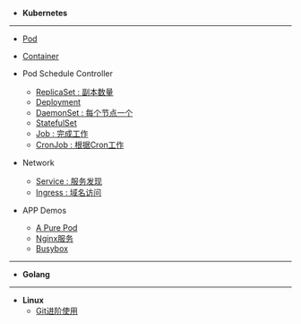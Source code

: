 <!-- docs/_sidebar.md -->

* **Kubernetes**
---
* [Pod](./notes/k8s/1BasicK8sObject/1Pod_V.md)
* [Container](./notes/k8s/1BasicK8sObject/2Container_V.md)

* Pod Schedule Controller
  * [ReplicaSet : 副本数量](./notes/k8s/2Controllers/1ReplicaSet_V.md)
  * [Deployment]()
  * [DaemonSet : 每个节点一个](./notes/k8s/2Controllers/3DaemonSet_V.md)
  * [StatefulSet]()
  * [Job : 完成工作](./notes/k8s/2Controllers/5Job_V.md)
  * [CronJob : 根据Cron工作](./notes/k8s/2Controllers/6CronJob_V.md)

* Network
  * [Service : 服务发现](./notes/k8s/3Network/Service_V.md)
  * [Ingress : 域名访问](./notes/k8s/3Network/Ingress.md)

* APP Demos
  * [A Pure Pod](./notes/k8s/9Apps/podDemo.md)
  * [Nginx服务](./notes/k8s/9Apps/nginx_V.md)
  * [Busybox](./notes/k8s/9Apps/busybox.md)

---
* **Golang**

---
* **Linux**
  * [Git进阶使用](./notes/linux/GitNotes_V.md)